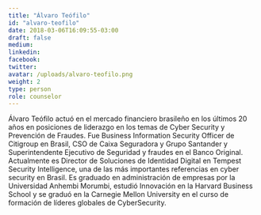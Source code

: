 ```yaml
---
title: "Álvaro Teófilo"
id: "alvaro-teofilo"
date: 2018-03-06T16:09:55-03:00
draft: false
medium:
linkedin:
facebook:
twitter:
avatar: /uploads/alvaro-teofilo.png
weight: 2
type: person
role: counselor
---
```


Álvaro Teófilo actuó en el mercado financiero brasileño en los últimos 20 años en posiciones de liderazgo en los temas de Cyber Security y Prevención de Fraudes. Fue Business Information Security Officer de Citigroup en Brasil, CSO de Caixa Seguradora y Grupo Santander y Superintendente Ejecutivo de Seguridad y fraudes en el Banco Original. Actualmente es Director de Soluciones de Identidad Digital en Tempest Security Intelligence, una de las más importantes referencias en cyber security en Brasil. Es graduado en administración de empresas por la Universidad Anhembi Morumbi, estudió Innovación en la Harvard Business School y se graduó en la Carnegie Mellon University en el curso de formación de líderes globales de CyberSecurity.

